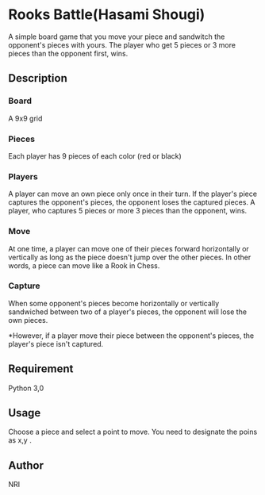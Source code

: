 Rooks Battle(Hasami Shougi)
====
A simple board game that you move your piece and sandwitch the opponent's pieces with yours.
The player who get 5 pieces or 3 more pieces than the opponent first, wins.

## Description
### Board
A 9x9 grid
### Pieces
Each player has 9 pieces of each color (red or black)
### Players
A player can move an own piece only once in their turn. 
If the player's piece captures the opponent's pieces, 
 the opponent loses the captured pieces.
A player, who captures 5 pieces or more 3 pieces than the opponent, wins.
### Move
At one time, a player can move one of their pieces forward horizontally 
or vertically as long as the piece doesn't jump over the other pieces.
In other words, a piece can move like a Rook in Chess.

### Capture
When some opponent's pieces become horizontally 
or vertically sandwiched between two of a player's pieces,
the opponent will lose the own pieces.

*However, if a player move their piece between the opponent's pieces,
 the player's piece isn't captured.

## Requirement
Python 3,0

## Usage
Choose a piece and select a point to move.
You need to designate the poins as x,y .

## Author
NRI